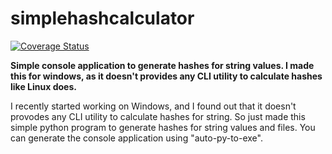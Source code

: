 # simplehashcalculator

[![Coverage Status](https://coveralls.io/repos/github/raelite/simplehashcalculator/badge.svg?branch=main)](https://coveralls.io/github/raelite/simplehashcalculator?branch=main)

**Simple console application to generate hashes for string values. I made this for windows, as it doesn't provides any CLI utility to calculate hashes like Linux does.**

I recently started working on Windows, and I found out that it doesn't provodes any CLI utility to calculate hashes for string. So just made this simple python program to generate hashes for string values and files. You can generate the console application using "auto-py-to-exe".
